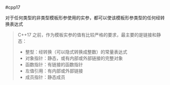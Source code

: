 #cpp17 

对于任何类型的非类型模板形参使用的实参，都可以使该模板形参类型的任何经转换表达式

> C++17 之前，作为模板实参的值有比较严格的要求，最主要的是链接和静态：
>
> * 整型：经转换（可以隐式转换成整数）的常量表达式
> * 对象指针：静态，或有内部或外部链接的完整对象
> * 函数指针：有链接的函数指针
> * 左值引用：有内部或外部链接
> * 成员指针：静态成员